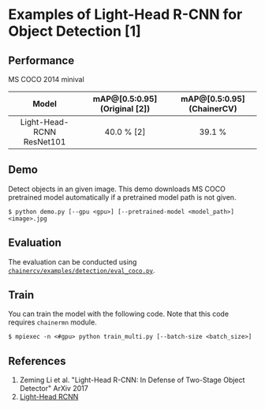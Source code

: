 # Examples of Light-Head R-CNN for Object Detection [1]

## Performance
MS COCO 2014 minival

| Model | mAP@[0.5:0.95] (Original [2]) |  mAP@[0.5:0.95] (ChainerCV) |
|:-:|:-:|:-:|
| Light-Head-RCNN ResNet101 | 40.0 % [2] | 39.1 % |

## Demo
Detect objects in an given image. This demo downloads MS COCO pretrained model automatically if a pretrained model path is not given.
```
$ python demo.py [--gpu <gpu>] [--pretrained-model <model_path>] <image>.jpg
```

## Evaluation
The evaluation can be conducted using [`chainercv/examples/detection/eval_coco.py`](https://github.com/chainer/chainercv/blob/master/examples/detection).

## Train
You can train the model with the following code.
Note that this code requires `chainermn` module.
```
$ mpiexec -n <#gpu> python train_multi.py [--batch-size <batch_size>]
```

## References
1. Zeming Li et al. "Light-Head R-CNN: In Defense of Two-Stage Object Detector" ArXiv 2017
2. [Light-Head RCNN](https://github.com/zengarden/light_head_rcnn)
